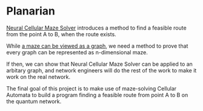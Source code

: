 # Planarian

[Neural Cellular Maze Solver](https://umu1729.github.io/pages-neural-cellular-maze-solver/) introduces a method to find a feasible route from the point A to B, when the route exists.

While [a maze can be viewed as a graph](https://www.cs.umd.edu/class/spring2019/cmsc132-020X-040X/Project8/proj8.html), we need a method to prove that every graph can be represented as n-dimensional maze.

If then, we can show that Neural Cellular Maze Solver can be applied to an arbitary graph, and network engineers will do the rest of the work to make it work on the real network.

The final goal of this project is to make use of maze-solving Cellular Automata to build a program finding a feasible route from point A to B on the quantum network.
